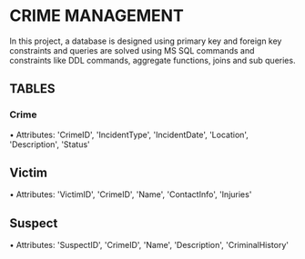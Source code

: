 # CRIME MANAGEMENT
In this project, a database is designed using primary key and foreign key constraints and queries are solved using MS SQL commands and constraints like DDL commands, aggregate functions, joins and sub queries.
## TABLES
### Crime
• Attributes: 'CrimeID', 'IncidentType', 'IncidentDate', 'Location', 'Description', 'Status'
## Victim
• Attributes: 'VictimID', 'CrimeID', 'Name', 'ContactInfo', 'Injuries'
## Suspect
• Attributes: 'SuspectID', 'CrimeID', 'Name', 'Description', 'CriminalHistory'
